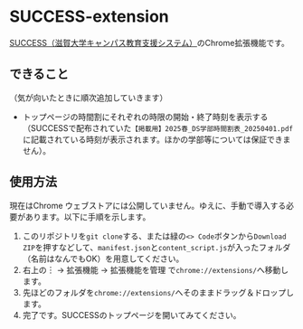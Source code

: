 # SUCCESS-extension
[SUCCESS（滋賀大学キャンパス教育支援システム）](https://success.shiga-u.ac.jp/Portal/)のChrome拡張機能です。

## できること
（気が向いたときに順次追加していきます）
* トップページの時間割にそれぞれの時限の開始・終了時刻を表示する（SUCCESSで配布されていた`【掲載用】2025春_DS学部時間割表_20250401.pdf`に記載されている時刻が表示されます。ほかの学部等については保証できません）。

## 使用方法
現在はChrome ウェブストアには公開していません。ゆえに、手動で導入する必要があります。以下に手順を示します。

1. このリポジトリを`git clone`する、または緑の`<> Code`ボタンから`Download ZIP`を押すなどして、`manifest.json`と`content_script.js`が入ったフォルダ（名前はなんでもOK）を用意してください。
2. 右上の︙ -> 拡張機能 -> 拡張機能を管理 で`chrome://extensions/`へ移動します。
3. 先ほどのフォルダを`chrome://extensions/`へそのままドラッグ＆ドロップします。
4. 完了です。SUCCESSのトップページを開いてみてください。

